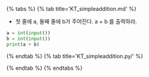{% tabs %}
{% tab title='KT_simpleaddition.md' %}

* 첫 줄에 a, 둘째 줄에 b가 주어진다. a + b 를 출력하라.
```py
a = int(input())
b = int(input())
print(a + b)
```

{% endtab %}
{% tab title='KT_simpleaddition.py/' %}

{% endtab %}
{% endtabs %}